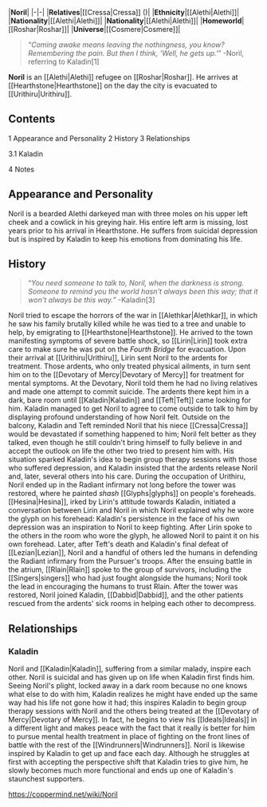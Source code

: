 |**Noril**|
|-|-|
|**Relatives**|[[Cressa\|Cressa]] ()|
|**Ethnicity**|[[Alethi\|Alethi]]|
|**Nationality**|[[Alethi\|Alethi]]|
|**Nationality**|[[Alethi\|Alethi]]|
|**Homeworld**|[[Roshar\|Roshar]]|
|**Universe**|[[Cosmere\|Cosmere]]|

>“*Coming awake means leaving the nothingness, you know? Remembering the pain. But then I think, 'Well, he gets up.'*”
\-Noril, referring to Kaladin[1]


**Noril** is an [[Alethi\|Alethi]] refugee on [[Roshar\|Roshar]]. He arrives at [[Hearthstone\|Hearthstone]] on the day the city is evacuated to [[Urithiru\|Urithiru]].

## Contents

1 Appearance and Personality
2 History
3 Relationships

3.1 Kaladin


4 Notes


## Appearance and Personality
Noril is a bearded Alethi darkeyed man with three moles on his upper left cheek and a cowlick in his greying hair. His entire left arm is missing, lost years prior to his arrival in Hearthstone. He suffers from suicidal depression but is inspired by Kaladin to keep his emotions from dominating his life.

## History
>“*You need someone to talk to, Noril, when the darkness is strong. Someone to remind you the world hasn't always been this way; that it won’t always be this way.*”
\-Kaladin[3]

Noril tried to escape the horrors of the war in [[Alethkar\|Alethkar]], in which he saw his family brutally killed while he was tied to a tree and unable to help, by emigrating to [[Hearthstone\|Hearthstone]]. He arrived to the town manifesting symptoms of severe battle shock, so [[Lirin\|Lirin]] took extra care to make sure he was put on the *Fourth Bridge* for evacuation. Upon their arrival at [[Urithiru\|Urithiru]], Lirin sent Noril to the ardents for treatment. Those ardents, who only treated physical ailments, in turn sent him on to the [[Devotary of Mercy\|Devotary of Mercy]] for treatment for mental symptoms. At the Devotary, Noril told them he had no living relatives and made one attempt to commit suicide. The ardents there kept him in a dark, bare room until [[Kaladin\|Kaladin]] and [[Teft\|Teft]] came looking for him. Kaladin managed to get Noril to agree to come outside to talk to him by displaying profound understanding of how Noril felt. Outside on the balcony, Kaladin and Teft reminded Noril that his niece [[Cressa\|Cressa]] would be devastated if something happened to him; Noril felt better as they talked, even though he still couldn't bring himself to fully believe in and accept the outlook on life the other two tried to present him with. His situation sparked Kaladin's idea to begin group therapy sessions with those who suffered depression, and Kaladin insisted that the ardents release Noril and, later, several others into his care.
During the occupation of Urithiru, Noril ended up in the Radiant infirmary not long before the tower was restored, where he painted *shash* [[Glyphs\|glyphs]] on people's foreheads. [[Hesina\|Hesina]], irked by Lirin's attitude towards Kaladin, initiated a conversation between Lirin and Noril in which Noril explained why he wore the glyph on his forehead: Kaladin's persistence in the face of his own depression was an inspiration to Noril to keep fighting. After Lirin spoke to the others in the room who wore the glyph, he allowed Noril to paint it on his own forehead. Later, after Teft's death and Kaladin's final defeat of [[Lezian\|Lezian]], Noril and a handful of others led the humans in defending the Radiant infirmary from the Pursuer's troops. After the ensuing battle in the atrium, [[Rlain\|Rlain]] spoke to the group of survivors, including the [[Singers\|singers]] who had just fought alongside the humans; Noril took the lead in encouraging the humans to trust Rlain.
After the tower was restored, Noril joined Kaladin, [[Dabbid\|Dabbid]], and the other patients rescued from the ardents' sick rooms in helping each other to decompress.

## Relationships
### Kaladin
Noril and [[Kaladin\|Kaladin]], suffering from a similar malady, inspire each other. Noril is suicidal and has given up on life when Kaladin first finds him. Seeing Noril's plight, locked away in a dark room because no one knows what else to do with him, Kaladin realizes he might have ended up the same way had his life not gone how it had; this inspires Kaladin to begin group therapy sessions with Noril and the others being treated at the [[Devotary of Mercy\|Devotary of Mercy]]. In fact, he begins to view his [[Ideals\|Ideals]] in a different light and makes peace with the fact that it really is better for him to pursue mental health treatment in place of fighting on the front lines of battle with the rest of the [[Windrunners\|Windrunners]].
Noril is likewise inspired by Kaladin to get up and face each day. Although he struggles at first with accepting the perspective shift that Kaladin tries to give him, he slowly becomes much more functional and ends up one of Kaladin's staunchest supporters.



https://coppermind.net/wiki/Noril